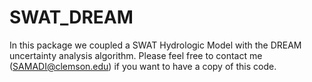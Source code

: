# SWAT_DREAM
In this package we coupled a SWAT Hydrologic Model with the DREAM uncertainty analysis algorithm.
Please feel free to contact me (SAMADI@clemson.edu) if you want to have a copy of this code.
